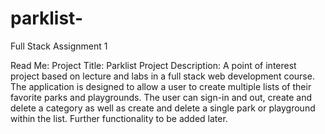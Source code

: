 # parklist-
Full Stack Assignment 1


Read Me: 
Project Title: Parklist
Project Description:
A point of interest project based on lecture and labs in a full stack web development course. The application is designed to allow a user to create multiple lists of their favorite parks and playgrounds. The user can sign-in and out, create and delete a category as well as create and delete a single park or playground within the list. Further functionality to be added later. 
